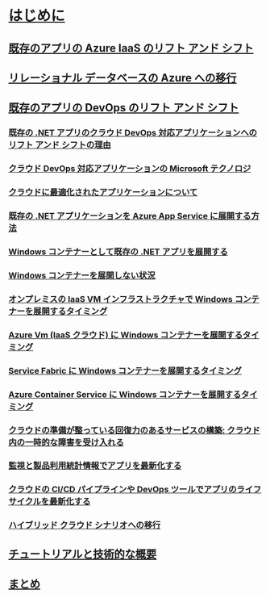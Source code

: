 # [はじめに](index.md)
## [既存のアプリの Azure IaaS のリフト アンド シフト](lift-and-shift-existing-apps-azure-iaas.md)
## [リレーショナル データベースの Azure への移行](migrate-your-relational-databases-to-azure.md)
## [既存のアプリの DevOps のリフト アンド シフト](./lift-and-shift-existing-apps-devops/index.md)
### [既存の .NET アプリのクラウド DevOps 対応アプリケーションへのリフト アンド シフトの理由](./lift-and-shift-existing-apps-devops/reasons-to-lift-and-shift-existing-net-apps-to-cloud-devops-ready-applications.md)
### [クラウド DevOps 対応アプリケーションの Microsoft テクノロジ](./lift-and-shift-existing-apps-devops/microsoft-technologies-in-cloud-devops-ready-applications.md)
### [クラウドに最適化されたアプリケーションについて](./lift-and-shift-existing-apps-devops/what-about-cloud-optimized-applications.md)
### [既存の .NET アプリケーションを Azure App Service に展開する方法](./lift-and-shift-existing-apps-devops/how-to-deploy-existing-net-apps-to-azure-app-service.md)
### [Windows コンテナーとして既存の .NET アプリを展開する](./lift-and-shift-existing-apps-devops/deploy-existing-net-apps-as-windows-containers.md)
### [Windows コンテナーを展開しない状況](./lift-and-shift-existing-apps-devops/when-not-to-deploy-to-windows-containers.md)
### [オンプレミスの IaaS VM インフラストラクチャで Windows コンテナーを展開するタイミング](./lift-and-shift-existing-apps-devops/when-to-deploy-windows-containers-in-your-on-premises-iaas-vm-infrastructure.md)
### [Azure Vm (IaaS クラウド) に Windows コンテナーを展開するタイミング](./lift-and-shift-existing-apps-devops/when-to-deploy-windows-containers-to-azure-vms-iaas-cloud.md)
### [Service Fabric に Windows コンテナーを展開するタイミング](./lift-and-shift-existing-apps-devops/when-to-deploy-windows-containers-to-service-fabric.md)
### [Azure Container Service に Windows コンテナーを展開するタイミング](./lift-and-shift-existing-apps-devops/when-to-deploy-windows-containers-to-azure-container-service-kubernetes.md)
### [クラウドの準備が整っている回復力のあるサービスの構築: クラウド内の一時的な障害を受け入れる](./lift-and-shift-existing-apps-devops/build-resilient-services-ready-for-the-cloud-embrace-transient-failures-in-the-cloud.md)
### [監視と製品利用統計情報でアプリを最新化する](./lift-and-shift-existing-apps-devops/modernize-your-apps-with-monitoring-and-telemetry.md)
### [クラウドの CI/CD パイプラインや DevOps ツールでアプリのライフ サイクルを最新化する](./lift-and-shift-existing-apps-devops/modernize-your-apps-lifecycle-with-ci-cd-pipelines-and-devops-tools-in-the-cloud.md)
### [ハイブリッド クラウド シナリオへの移行](./lift-and-shift-existing-apps-devops/migrate-to-hybrid-cloud-scenarios.md)
## [チュートリアルと技術的な概要](walkthroughs-technical-get-started-overview.md)
## [まとめ](conclusions.md)

